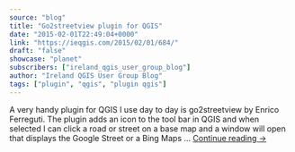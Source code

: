 ```yaml
---
source: "blog"
title: "Go2streetview plugin for QGIS"
date: "2015-02-01T22:49:04+0000"
link: "https://ieqgis.com/2015/02/01/684/"
draft: "false"
showcase: "planet"
subscribers: ["ireland_qgis_user_group_blog"]
author: "Ireland QGIS User Group Blog"
tags: ["plugin", "qgis", "plugin qgis"]
---
```


A very handy plugin for QGIS I use day to day is go2streetview by Enrico Ferreguti. The plugin adds an icon to the tool bar in QGIS and when selected I can click a road or street on a base map and a window will open that displays the Google Street or a Bing Maps &#8230; <a class="more-link" href="https://ieqgis.com/2015/02/01/684/">Continue reading <span class="meta-nav">&#8594;</span></a>
